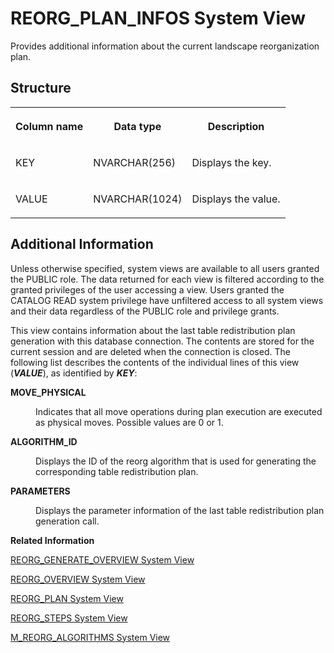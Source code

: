 <!-- loio20cd27f275191014b538ef5faa5b00a2 -->

# REORG\_PLAN\_INFOS System View

Provides additional information about the current landscape reorganization plan.



<a name="loio20cd27f275191014b538ef5faa5b00a2___r_e_o_r_g__p_l_a_n__i_n_f_o_s_1struct_REORG_PLAN_INFOS"/>

## Structure


<table>
<tr>
<th valign="top">

Column name

</th>
<th valign="top">

Data type

</th>
<th valign="top">

Description

</th>
</tr>
<tr>
<td valign="top">

KEY

</td>
<td valign="top">

NVARCHAR\(256\)

</td>
<td valign="top">

Displays the key.

</td>
</tr>
<tr>
<td valign="top">

VALUE

</td>
<td valign="top">

NVARCHAR\(1024\)

</td>
<td valign="top">

Displays the value.

</td>
</tr>
</table>



<a name="loio20cd27f275191014b538ef5faa5b00a2___r_e_o_r_g__p_l_a_n__i_n_f_o_s_1fulldesc_REORG_PLAN_INFOS"/>

## Additional Information

Unless otherwise specified, system views are available to all users granted the PUBLIC role. The data returned for each view is filtered according to the granted privileges of the user accessing a view. Users granted the CATALOG READ system privilege have unfiltered access to all system views and their data regardless of the PUBLIC role and privilege grants.

This view contains information about the last table redistribution plan generation with this database connection. The contents are stored for the current session and are deleted when the connection is closed. The following list describes the contents of the individual lines of this view \(***VALUE***\), as identified by ***KEY***:


<dl>
<dt><b>

MOVE\_PHYSICAL

</b></dt>
<dd>

Indicates that all move operations during plan execution are executed as physical moves. Possible values are 0 or 1.



</dd>
</dl>


<dl>
<dt><b>

ALGORITHM\_ID

</b></dt>
<dd>

Displays the ID of the reorg algorithm that is used for generating the corresponding table redistribution plan.



</dd>
</dl>


<dl>
<dt><b>

PARAMETERS

</b></dt>
<dd>

Displays the parameter information of the last table redistribution plan generation call.



</dd>
</dl>

**Related Information**  


[REORG\_GENERATE\_OVERVIEW System View](reorg-generate-overview-system-view-176f257.md "Tracks automated and administrator calls to the REORG_GENERATE procedure.")

[REORG\_OVERVIEW System View](reorg-overview-system-view-20ccfa2.md "Provides an overview of landscape redistributions.")

[REORG\_PLAN System View](reorg-plan-system-view-20cd4f1.md "Provides current plan information for landscape reorganization.")

[REORG\_STEPS System View](reorg-steps-system-view-20cd6dd.md "Contains the executed or to be executed table redistribution plan items.")

[M\_REORG\_ALGORITHMS System View](../022-Monitoring-Views/m-reorg-algorithms-system-view-20b9ec5.md "Provides information about landscape redistribution algorithms.")

